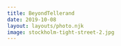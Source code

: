 ```yaml
---
title: BeyondTellerand
date: 2019-10-08
layout: layouts/photo.njk
image: stockholm-tight-street-2.jpg
---
```


